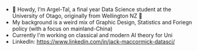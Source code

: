 - 🌈 Howdy, I’m Argel-Tal, a final year Data Science student at the University of Otago, originally from Wellington NZ 🌈
- My background is a weird mix of Graphic Design, Statistics and Foriegn policy (with a focus on mainland-China)
- Currently I'm working on classical and modern AI theory for Uni
- LinkedIn: https://www.linkedin.com/in/jack-maccormick-datasci/


